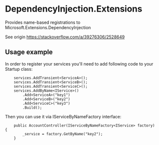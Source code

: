 # DependencyInjection.Extensions
Provides name-based registrations to Microsoft.Extensions.DependencyInjection

See origin https://stackoverflow.com/a/39276306/2528649

## Usage example

In order to register your services you'll need to add following code to your Startup class:

        services.AddTransient<ServiceA>();
        services.AddTransient<ServiceB>();
        services.AddTransient<ServiceC>();
        services.AddByName<IService>()
            .Add<ServiceA>("key1")
            .Add<ServiceB>("key2")
            .Add<ServiceC>("key3")
            .Build();

Then you can use it via IServiceByNameFactory interface:

        public AccountController(IServiceByNameFactory<IService> factory) {
            _service = factory.GetByName("key2");
        }



